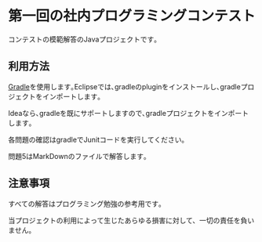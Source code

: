 # 第一回の社内プログラミングコンテスト
コンテストの模範解答のJavaプロジェクトです｡

## 利用方法
[Gradle](http://www.gradle.org)を使用します｡Eclipseでは､gradleのpluginをインストールし､gradleプロジェクトをインポートします｡

Ideaなら､gradleを既にサポートしますので､gradleプロジェクトをインポートします｡

各問題の確認はgradleでJunitコードを実行してください｡

問題5はMarkDownのファイルで解答します｡

## 注意事項
すべての解答はプログラミング勉強の参考用です｡

当プロジェクトの利用によって生じたあらゆる損害に対して、一切の責任を負いません。

